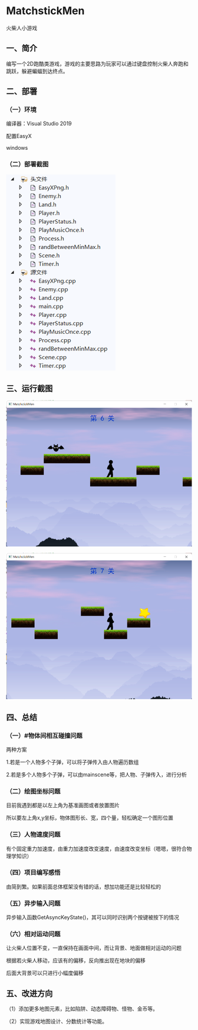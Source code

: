 # MatchstickMen
火柴人小游戏

## 一、简介

编写一个2D跑酷类游戏，游戏的主要思路为玩家可以通过键盘控制火柴人奔跑和跳跃，躲避蝙蝠到达终点。

## 二、部署

### （一）环境

编译器：Visual Studio 2019

配置EasyX

windows

### （二）部署截图

![部署截图](https://github.com/imrewang/MatchstickMen/blob/main/screenshot/%E9%83%A8%E7%BD%B2%E6%88%AA%E5%9B%BE.png?raw=true)

## 三、运行截图

![运行截图](https://github.com/imrewang/MatchstickMen/blob/main/screenshot/%E8%BF%90%E8%A1%8C%E6%88%AA%E5%9B%BE.png?raw=true)

![运行截图2](https://github.com/imrewang/MatchstickMen/blob/main/screenshot/%E8%BF%90%E8%A1%8C%E6%88%AA%E5%9B%BE2.png?raw=true)

## 四、总结

### （一）#物体间相互碰撞问题

两种方案

1.若是一个人物多个子弹，可以将子弹传入由人物遍历数组

2.若是多个人物多个子弹，可以由mainscene等，把人物、子弹传入，进行分析

### （二）绘图坐标问题

目前我遇到都是以左上角为基准画图或者放置图片

所以要左上角x,y坐标，物体图形长、宽，四个量，轻松确定一个图形位置

### （三）人物速度问题

有个固定重力加速度，由重力加速度改变速度，由速度改变坐标（嗯嗯，很符合物理学知识）

### （四）项目编写感悟

由简到繁。如果前面总体框架没有错的话，想加功能还是比较轻松的

### （五）异步输入问题

异步输入函数GetAsyncKeyState()，其可以同时识别两个按键被按下的情况

### （六）相对运动问题

让火柴人位置不变，一直保持在画面中间，而让背景、地面做相对运动的问题

根据若火柴人移动，应该有的偏移，反向推出现在地块的偏移

后面大背景可以只进行小幅度偏移

## 五、改进方向

（1）添加更多地图元素，比如陷阱、动态障碍物、怪物、金币等。

（2）实现游戏地图设计、分数统计等功能。
